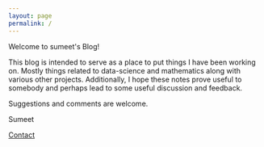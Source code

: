 ```yaml
---
layout: page
permalink: /
---
```


Welcome to sumeet's Blog!

This blog is intended to serve as a place to put things I have been working on.
Mostly things related to data-science and mathematics along with various other projects.
Additionally, I hope these notes prove useful to somebody and perhaps lead to some
useful discussion and feedback.  


Suggestions and comments are welcome.

Sumeet

[Contact](mailto:sumeetbhadana99@gmail.com)